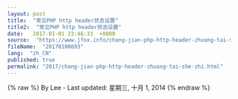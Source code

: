 ```yaml
---
layout: post
title:  "常见PHP http header状态设置"
title2:  "常见PHP http header状态设置"
date:   2017-01-01 23:46:33  +0800
source:  "https://www.jfox.info/chang-jian-php-http-header-zhuang-tai-she-zhi.html"
fileName:  "20170100693"
lang:  "zh_CN"
published: true
permalink: "2017/chang-jian-php-http-header-zhuang-tai-she-zhi.html"
---
```

{% raw %}
By Lee - Last updated: 星期三, 十月 1, 2014
{% endraw %}
